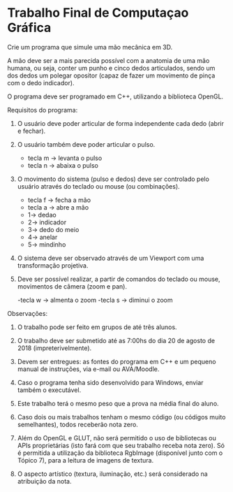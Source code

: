 # Trabalho Final de Computaçao Gráfica

Crie um programa que simule uma mão mecânica em 3D.  

A mão deve ser a mais parecida possível com a anatomia de uma mão humana, ou seja, conter um punho e cinco dedos articulados, sendo um dos dedos um polegar opositor (capaz de fazer um movimento de pinça com o dedo indicador). 

O programa deve ser programado em C++, utilizando a biblioteca OpenGL.

Requisitos do programa:

1) O usuário deve poder articular de forma independente cada dedo (abrir e fechar).

2) O usuário também deve poder articular o pulso.
	- tecla m -> levanta o pulso
	- tecla n -> abaixa o pulso
3) O movimento do sistema (pulso e dedos) deve ser controlado pelo usuário através do teclado ou mouse (ou combinações).
	- tecla f -> fecha a mão
	- tecla a -> abre a mão
	- 1-> dedao
	- 2-> indicador
	- 3-> dedo do meio
	- 4-> anelar
	- 5-> mindinho

4) O sistema deve ser observado através de um Viewport com uma transformação projetiva.
 

5) Deve ser possível realizar, a partir de comandos do teclado ou mouse, movimentos de câmera (zoom e pan).

	-tecla w -> almenta o zoom
	-tecla s -> diminui o zoom


Observações:

1) O trabalho pode ser feito em grupos de até três alunos.

2) O trabalho deve ser submetido até as 7:00hs do dia 20 de agosto de 2018 (impreterivelmente).

3) Devem ser entregues: as fontes do programa em C++ e um pequeno manual de instruções, via e-mail ou AVA/Moodle. 

4) Caso o programa tenha sido desenvolvido para Windows, enviar também o executável.

5) Este trabalho terá o mesmo peso que a prova na média final do aluno.

6) Caso dois ou mais trabalhos tenham o mesmo código (ou códigos muito semelhantes), todos receberão nota zero.

7) Além do OpenGL e GLUT, não será permitido o uso de bibliotecas ou APIs proprietárias (isto fará com que seu trabalho receba nota zero). Só é permitida a utilização da biblioteca RgbImage (disponível junto com o Tópico 7), para a leitura de imagens de textura.

8) O aspecto artístico (textura, iluminação, etc.) será considerado na atribuição da nota.

